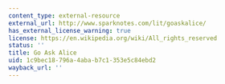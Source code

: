 ```yaml
---
content_type: external-resource
external_url: http://www.sparknotes.com/lit/goaskalice/
has_external_license_warning: true
license: https://en.wikipedia.org/wiki/All_rights_reserved
status: ''
title: Go Ask Alice
uid: 1c9bec18-796a-4aba-b7c1-353e5c84ebd2
wayback_url: ''
---
```

